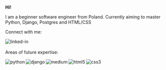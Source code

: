 **Hi!**

I am a beginner software engineer from Poland. Currently aiming to master Python, Django, Postgres and HTML/CSS

Connect with me:

[<img align="left" alt="linked-in" src="https://img.shields.io/badge/linkedin-%230077B5.svg?&style=for-the-badge&logo=linkedin&logoColor=white" />](https://www.linkedin.com/in/s%C5%82awomir-czech-25773a243/)<br>
<br>
Areas of future expertise:

<img align="left" alt="python" src="https://img.shields.io/badge/-Python-3776AB?logo=python&logoColor=white&style=for-the-badge" /><img align="left" alt="django" src="https://img.shields.io/badge/-Django-092E20?logo=django&logoColor=white&style=for-the-badge" /><img align="left" alt="medium" src="https://img.shields.io/badge/postgres-%23316192.svg?&style=for-the-badge&logo=postgresql&logoColor=white" /><img align="left" alt="html5" src="https://img.shields.io/badge/-HTML-E34F26?logo=html5&logoColor=white&style=for-the-badge" /><img align="left" alt="css3" src="https://img.shields.io/badge/-CSS-1572B6?logo=css3&logoColor=white&style=for-the-badge" /><br>
<br>
